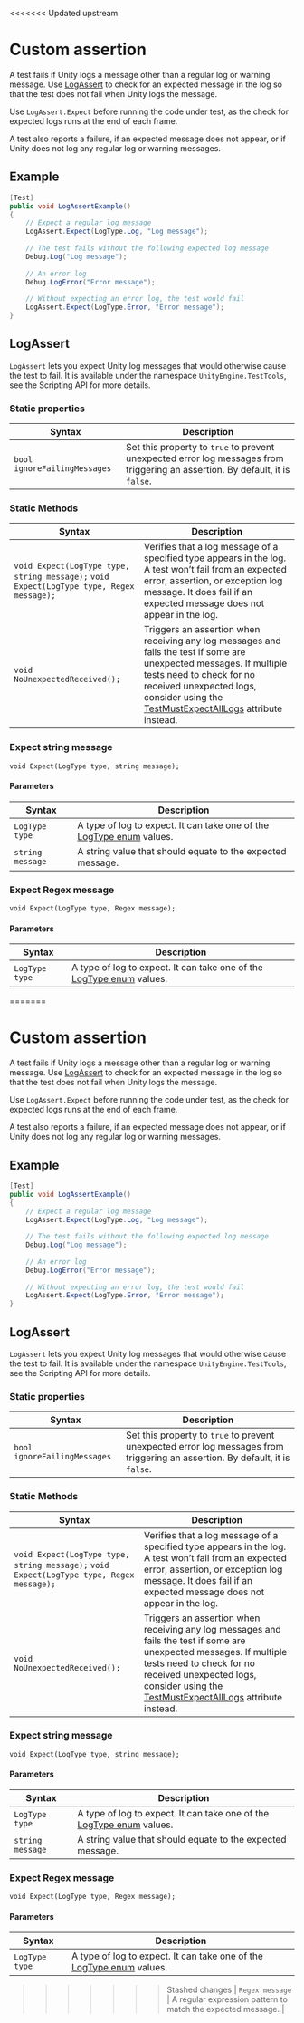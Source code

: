 <<<<<<< Updated upstream
# Custom assertion

A test fails if Unity logs a message other than a regular log or warning message. Use [LogAssert](#logassert) to check for an expected message in the log so that the test does not fail when Unity logs the message.

Use `LogAssert.Expect` before running the code under test, as the check for expected logs runs at the end of each frame.

A test also reports a failure, if an expected message does not appear, or if Unity does not log any regular log or warning messages.

## Example

```c#
[Test]
public void LogAssertExample()
{
    // Expect a regular log message
    LogAssert.Expect(LogType.Log, "Log message");
    
    // The test fails without the following expected log message     
    Debug.Log("Log message");
    
    // An error log
    Debug.LogError("Error message");
    
    // Without expecting an error log, the test would fail
    LogAssert.Expect(LogType.Error, "Error message");
}
```

## LogAssert

`LogAssert` lets you expect Unity log messages that would otherwise cause the test to fail. It is available under the namespace `UnityEngine.TestTools`, see the Scripting API for more details.

### Static properties

| Syntax                       | Description                                                  |
| ---------------------------- | ------------------------------------------------------------ |
| `bool ignoreFailingMessages` | Set this property to `true` to prevent unexpected error log messages from triggering an assertion. By default, it is `false`. |

### Static Methods

| Syntax                                                       | Description                                                  |
| ------------------------------------------------------------ | ------------------------------------------------------------ |
| `void Expect(LogType type, string message);` `void Expect(LogType type, Regex message);` | Verifies that a log message of a specified type appears in the log. A test won’t fail from an expected error, assertion, or exception log message. It does fail if an expected message does not appear in the log. |
| `void NoUnexpectedReceived();`                               | Triggers an assertion when receiving any log messages and fails the test if some are unexpected messages. If multiple tests need to check for no received unexpected logs, consider using the [TestMustExpectAllLogs](./reference-attribute-testmustexpectalllogs.md) attribute instead. |

### Expect string message

`void Expect(LogType type, string message);`

#### Parameters

| Syntax           | Description                                                  |
| ---------------- | ------------------------------------------------------------ |
| `LogType type`   | A type of log to expect. It can take one of the [LogType enum](https://docs.unity3d.com/ScriptReference/LogType.html) values. |
| `string message` | A string value that should equate to the expected message.   |

### Expect Regex message

`void Expect(LogType type, Regex message);`

#### Parameters

| Syntax          | Description                                                  |
| --------------- | ------------------------------------------------------------ |
| `LogType type`  | A type of log to expect. It can take one of the [LogType enum](https://docs.unity3d.com/ScriptReference/LogType.html) values. |
=======
# Custom assertion

A test fails if Unity logs a message other than a regular log or warning message. Use [LogAssert](#logassert) to check for an expected message in the log so that the test does not fail when Unity logs the message.

Use `LogAssert.Expect` before running the code under test, as the check for expected logs runs at the end of each frame.

A test also reports a failure, if an expected message does not appear, or if Unity does not log any regular log or warning messages.

## Example

```c#
[Test]
public void LogAssertExample()
{
    // Expect a regular log message
    LogAssert.Expect(LogType.Log, "Log message");
    
    // The test fails without the following expected log message     
    Debug.Log("Log message");
    
    // An error log
    Debug.LogError("Error message");
    
    // Without expecting an error log, the test would fail
    LogAssert.Expect(LogType.Error, "Error message");
}
```

## LogAssert

`LogAssert` lets you expect Unity log messages that would otherwise cause the test to fail. It is available under the namespace `UnityEngine.TestTools`, see the Scripting API for more details.

### Static properties

| Syntax                       | Description                                                  |
| ---------------------------- | ------------------------------------------------------------ |
| `bool ignoreFailingMessages` | Set this property to `true` to prevent unexpected error log messages from triggering an assertion. By default, it is `false`. |

### Static Methods

| Syntax                                                       | Description                                                  |
| ------------------------------------------------------------ | ------------------------------------------------------------ |
| `void Expect(LogType type, string message);` `void Expect(LogType type, Regex message);` | Verifies that a log message of a specified type appears in the log. A test won’t fail from an expected error, assertion, or exception log message. It does fail if an expected message does not appear in the log. |
| `void NoUnexpectedReceived();`                               | Triggers an assertion when receiving any log messages and fails the test if some are unexpected messages. If multiple tests need to check for no received unexpected logs, consider using the [TestMustExpectAllLogs](./reference-attribute-testmustexpectalllogs.md) attribute instead. |

### Expect string message

`void Expect(LogType type, string message);`

#### Parameters

| Syntax           | Description                                                  |
| ---------------- | ------------------------------------------------------------ |
| `LogType type`   | A type of log to expect. It can take one of the [LogType enum](https://docs.unity3d.com/ScriptReference/LogType.html) values. |
| `string message` | A string value that should equate to the expected message.   |

### Expect Regex message

`void Expect(LogType type, Regex message);`

#### Parameters

| Syntax          | Description                                                  |
| --------------- | ------------------------------------------------------------ |
| `LogType type`  | A type of log to expect. It can take one of the [LogType enum](https://docs.unity3d.com/ScriptReference/LogType.html) values. |
>>>>>>> Stashed changes
| `Regex message` | A regular expression pattern to match the expected message.  |